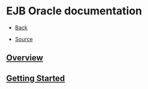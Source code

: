 # EJB Oracle documentation

+ [Back](README.md)

+ [Source](https://docs.oracle.com/javaee/7/tutorial/ejb-intro.htm#GIJSZ)

## [Overview](oracle/OVERVIEW.md)
## [Getting Started](oracle/GET_START.md)
